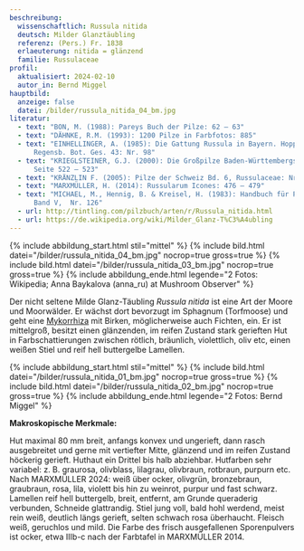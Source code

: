 ```yaml
---
beschreibung:
  wissenschaftlich: Russula nitida
  deutsch: Milder Glanztäubling
  referenz: (Pers.) Fr. 1838
  erlaeuterung: nitida = glänzend
  familie: Russulaceae
profil:
  aktualisiert: 2024-02-10
  autor_in: Bernd Miggel
hauptbild:
  anzeige: false
  datei: /bilder/russula_nitida_04_bm.jpg
literatur:
  - text: "BON, M. (1988): Pareys Buch der Pilze: 62 – 63"
  - text: "DÄHNKE, R.M. (1993): 1200 Pilze in Farbfotos: 885"
  - text: "EINHELLINGER, A. (1985): Die Gattung Russula in Bayern. Hoppea, Denkschr.
      Regensb. Bot. Ges. 43: Nr. 98"
  - text: "KRIEGLSTEINER, G.J. (2000): Die Großpilze Baden-Württembergs, Band 2,
      Seite 522 – 523"
  - text: "KRÄNZLIN F. (2005): Pilze der Schweiz Bd. 6, Russulaceae: Nr. 169"
  - text: "MARXMÜLLER, H. (2014): Russularum Icones: 476 – 479"
  - text: "MICHAEL, M., Hennig, B. & Kreisel, H. (1983): Handbuch für Pilzfreunde
      Band V,  Nr. 126"
  - url: http://tintling.com/pilzbuch/arten/r/Russula_nitida.html
  - url: https://de.wikipedia.org/wiki/Milder_Glanz-T%C3%A4ubling
---
```

{% include abbildung_start.html stil="mittel" %}
{% include bild.html datei="/bilder/russula_nitida_04_bm.jpg" nocrop=true gross=true %}
{% include bild.html datei="/bilder/russula_nitida_03_bm.jpg" nocrop=true gross=true %}
{% include abbildung_ende.html legende="2 Fotos: Wikipedia;  Anna Baykalova (anna_ru) at Mushroom Observer" %}

Der nicht seltene Milde Glanz-Täubling *Russula nitida* ist eine Art der Moore und Moorwälder. Er wächst dort bevorzugt im Sphagnum (Torfmoose) und geht eine [Mykorrhiza](Mykorrhiza) mit Birken, möglicherweise auch Fichten, ein.  Er ist mittelgroß, besitzt einen glänzenden, im reifen Zustand stark gerieften Hut in Farbschattierungen zwischen rötlich, bräunlich, violettlich, oliv etc, einen weißen Stiel und reif hell buttergelbe Lamellen.

{% include abbildung_start.html stil="mittel" %}
{% include bild.html datei="/bilder/russula_nitida_01_bm.jpg" nocrop=true gross=true %}
{% include bild.html datei="/bilder/russula_nitida_02_bm.jpg" nocrop=true gross=true %}
{% include abbildung_ende.html legende="2 Fotos: Bernd Miggel" %}

**Makroskopische Merkmale:**

Hut maximal 80 mm breit, anfangs konvex und ungerieft, dann rasch ausgebreitet und gerne mit vertiefter Mitte, glänzend und im reifen Zustand höckerig gerieft. Huthaut ein Drittel bis halb abziehbar. Hutfarben sehr variabel: z. B. graurosa, olivblass, lilagrau, olivbraun, rotbraun, purpurn etc. Nach MARXMÜLLER 2024: weiß über ocker, olivgrün, bronzebraun,  graubraun, rosa, lila, violett bis hin zu weinrot, purpur und fast schwarz. Lamellen reif hell buttergelb, breit, entfernt, am Grunde queraderig verbunden, Schneide glattrandig. Stiel jung voll, bald hohl werdend, meist rein weiß, deutlich längs gerieft, selten schwach rosa überhaucht. Fleisch weiß, geruchlos und mild. Die Farbe des frisch ausgefallenen Sporenpulvers ist ocker, etwa IIIb-c nach der Farbtafel in MARXMÜLLER 2014.